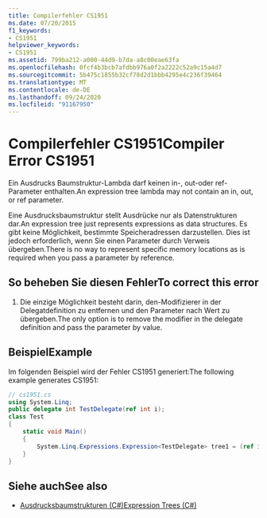 ```yaml
---
title: Compilerfehler CS1951
ms.date: 07/20/2015
f1_keywords:
- CS1951
helpviewer_keywords:
- CS1951
ms.assetid: 799ba212-a000-44d9-b7da-a8c00eae63fa
ms.openlocfilehash: 0fcf4b3bcb7afdbb976a0f2a2222c52a9c15a4d7
ms.sourcegitcommit: 5b475c1855b32cf78d2d1bbb4295e4c236f39464
ms.translationtype: MT
ms.contentlocale: de-DE
ms.lasthandoff: 09/24/2020
ms.locfileid: "91167950"
---
```

# <a name="compiler-error-cs1951"></a><span data-ttu-id="060a4-102">Compilerfehler CS1951</span><span class="sxs-lookup"><span data-stu-id="060a4-102">Compiler Error CS1951</span></span>

<span data-ttu-id="060a4-103">Ein Ausdrucks Baumstruktur-Lambda darf keinen in-, out-oder ref-Parameter enthalten.</span><span class="sxs-lookup"><span data-stu-id="060a4-103">An expression tree lambda may not contain an in, out, or ref parameter.</span></span>  
  
 <span data-ttu-id="060a4-104">Eine Ausdrucksbaumstruktur stellt Ausdrücke nur als Datenstrukturen dar.</span><span class="sxs-lookup"><span data-stu-id="060a4-104">An expression tree just represents expressions as data structures.</span></span> <span data-ttu-id="060a4-105">Es gibt keine Möglichkeit, bestimmte Speicheradressen darzustellen. Dies ist jedoch erforderlich, wenn Sie einen Parameter durch Verweis übergeben.</span><span class="sxs-lookup"><span data-stu-id="060a4-105">There is no way to represent specific memory locations as is required when you pass a parameter by reference.</span></span>  
  
## <a name="to-correct-this-error"></a><span data-ttu-id="060a4-106">So beheben Sie diesen Fehler</span><span class="sxs-lookup"><span data-stu-id="060a4-106">To correct this error</span></span>  
  
1. <span data-ttu-id="060a4-107">Die einzige Möglichkeit besteht darin, den-Modifizierer in der Delegatdefinition zu entfernen und den Parameter nach Wert zu übergeben.</span><span class="sxs-lookup"><span data-stu-id="060a4-107">The only option is to remove the modifier in the delegate definition and pass the parameter by value.</span></span>  
  
## <a name="example"></a><span data-ttu-id="060a4-108">Beispiel</span><span class="sxs-lookup"><span data-stu-id="060a4-108">Example</span></span>  

 <span data-ttu-id="060a4-109">Im folgenden Beispiel wird der Fehler CS1951 generiert:</span><span class="sxs-lookup"><span data-stu-id="060a4-109">The following example generates CS1951:</span></span>  
  
```csharp  
// cs1951.cs  
using System.Linq;  
public delegate int TestDelegate(ref int i);  
class Test  
{  
    static void Main()  
    {  
        System.Linq.Expressions.Expression<TestDelegate> tree1 = (ref int x) => x; // CS1951  
    }  
}  
```  
  
## <a name="see-also"></a><span data-ttu-id="060a4-110">Siehe auch</span><span class="sxs-lookup"><span data-stu-id="060a4-110">See also</span></span>

- [<span data-ttu-id="060a4-111">Ausdrucksbaumstrukturen (C#)</span><span class="sxs-lookup"><span data-stu-id="060a4-111">Expression Trees (C#)</span></span>](../programming-guide/concepts/expression-trees/index.md)
